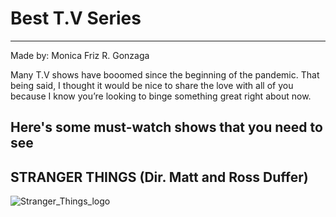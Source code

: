 # Best T.V Series 
---
Made by: Monica Friz R. Gonzaga

Many T.V shows have booomed since the beginning of the pandemic. That being said, I thought it would be nice to share the love with all of you because I know you’re looking to binge something great right about now. 

Here's some must-watch shows that you need to see
---


## **STRANGER THINGS** (Dir. Matt and Ross Duffer)
![Stranger_Things_logo](https://user-images.githubusercontent.com/102715141/161916747-6391d22e-cb30-4884-a77d-c9f37348a869.png)

